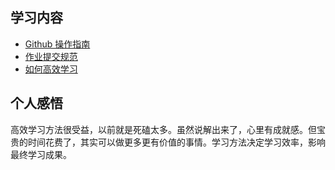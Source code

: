 ## 学习内容

- [Github 操作指南](./github.md)
- [作业提交规范](./homework.md)
- [如何高效学习](./studyharder.md)

## 个人感悟
高效学习方法很受益，以前就是死磕太多。虽然说解出来了，心里有成就感。但宝贵的时间花费了，其实可以做更多更有价值的事情。学习方法决定学习效率，影响最终学习成果。